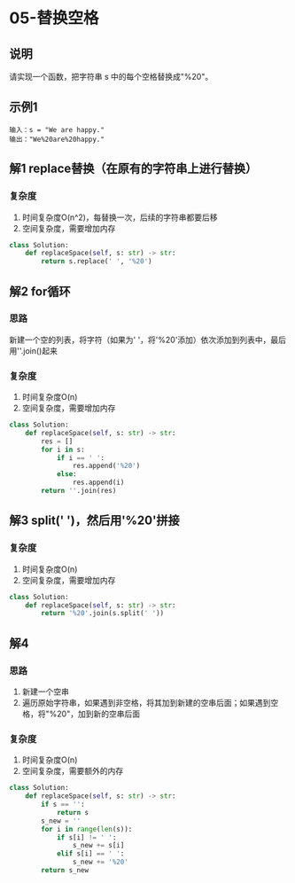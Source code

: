 # 05-替换空格

## 说明
请实现一个函数，把字符串 s 中的每个空格替换成"%20"。

## 示例1
```
输入：s = "We are happy."
输出："We%20are%20happy."
```

## 解1 replace替换（在原有的字符串上进行替换）
### 复杂度
1. 时间复杂度O(n^2)，每替换一次，后续的字符串都要后移
2. 空间复杂度，需要增加内存
```python
class Solution:
    def replaceSpace(self, s: str) -> str:
        return s.replace(' ', '%20')
```

## 解2 for循环
### 思路
新建一个空的列表，将字符（如果为' '，将'%20'添加）依次添加到列表中，最后用''.join()起来
### 复杂度
1. 时间复杂度O(n)
2. 空间复杂度，需要增加内存
```python
class Solution:
    def replaceSpace(self, s: str) -> str:
        res = []
        for i in s:
            if i == ' ':
                res.append('%20')
            else:
                res.append(i)
        return ''.join(res)
```

## 解3 split(' ')，然后用'%20'拼接
### 复杂度
1. 时间复杂度O(n)
2. 空间复杂度，需要增加内存
```python
class Solution:
    def replaceSpace(self, s: str) -> str:
        return '%20'.join(s.split(' '))
```

## 解4
### 思路
1. 新建一个空串
2. 遍历原始字符串，如果遇到非空格，将其加到新建的空串后面；如果遇到空格，将"%20"，加到新的空串后面
### 复杂度
1. 时间复杂度O(n)
2. 空间复杂度，需要额外的内存
```python
class Solution:
    def replaceSpace(self, s: str) -> str:
        if s == '':
            return s
        s_new = ''
        for i in range(len(s)):
            if s[i] != ' ':
                s_new += s[i]
            elif s[i] == ' ':
                s_new += '%20'
        return s_new
```